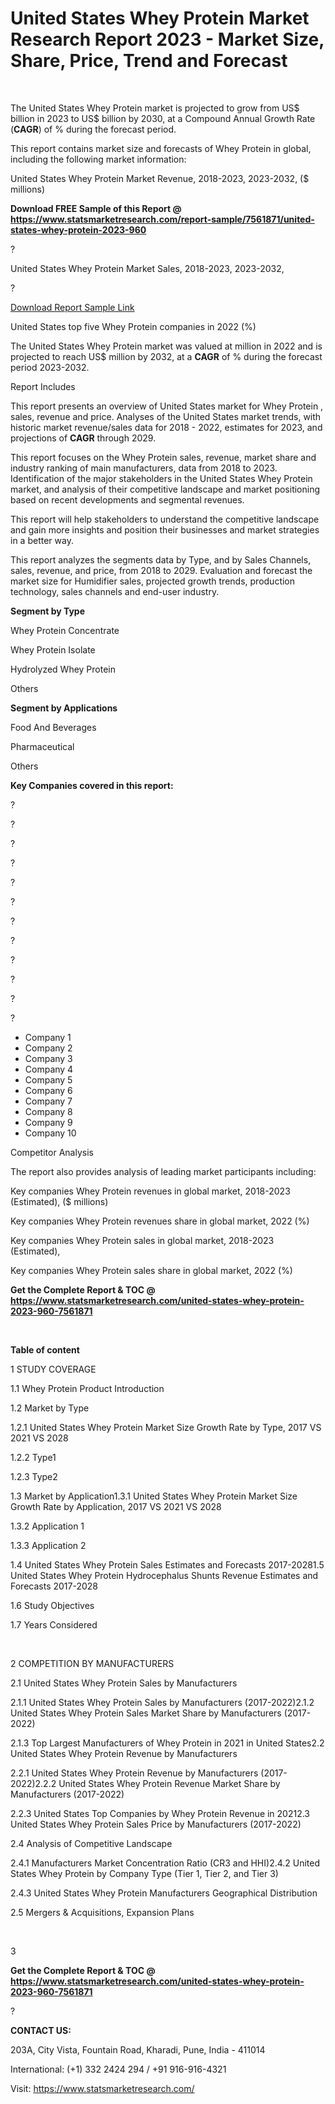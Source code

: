 <h1>United States Whey Protein Market Research Report 2023 - Market Size, Share, Price, Trend and Forecast</h1><br/><p>The United States Whey Protein market is projected to grow from US$ billion in 2023 to US$ billion by 2030, at a Compound Annual Growth Rate (<strong>CAGR</strong>) of % during the forecast period.</p>
 
 
 
 <p>This report contains market size and forecasts of Whey Protein in global, including the following market information:</p>
 
 
 
 <p>United States Whey Protein Market Revenue, 2018-2023, 2023-2032, ($ millions)</p>
 
 
 
 <div><b>Download FREE Sample of this Report @ <a href="https://www.statsmarketresearch.com/download-free-sample/7561871/united-states-whey-protein-2023-960">https://www.statsmarketresearch.com/report-sample/7561871/united-states-whey-protein-2023-960</a></b></div>
 
 
 
 <p>? </p>
 
 
 
 <p>United States Whey Protein Market Sales, 2018-2023, 2023-2032,</p>
 
 
 
 <p>? </p>
 
 
 
 <p><a href="https://www.statsmarketresearch.com/download-free-sample/7561871/united-states-whey-protein-2023-960">Download Report Sample Link</a></p>
 
 
 
 <p>United States top five Whey Protein companies in 2022 (%)</p>
 
 
 
 <p>The United States Whey Protein market was valued at million in 2022 and is projected to reach US$ million by 2032, at a <strong>CAGR</strong> of % during the forecast period 2023-2032.</p>
 
 
 
 <p>Report Includes</p>
 
 
 
 <p>This report presents an overview of United States market for Whey Protein , sales, revenue and price. Analyses of the United States market trends, with historic market revenue/sales data for 2018 - 2022, estimates for 2023, and projections of <strong>CAGR</strong> through 2029.</p>
 
 
 
 <p>This report focuses on the Whey Protein sales, revenue, market share and industry ranking of main manufacturers, data from 2018 to 2023. Identification of the major stakeholders in the United States Whey Protein market, and analysis of their competitive landscape and market positioning based on recent developments and segmental revenues.</p>
 
 
 
 <p>This report will help stakeholders to understand the competitive landscape and gain more insights and position their businesses and market strategies in a better way.</p>
 
 
 
 <p>This report analyzes the segments data by Type, and by Sales Channels, sales, revenue, and price, from 2018 to 2029. Evaluation and forecast the market size for Humidifier sales, projected growth trends, production technology, sales channels and end-user industry.</p>
 
 
 
 <p><strong>Segment by Type</strong></p>
 
 
 
 <p>Whey Protein Concentrate</p>
 
 
 
 <p>Whey Protein Isolate</p>
 
 
 
 <p>Hydrolyzed Whey Protein</p>
 
 
 
 <p>Others</p>
 
 
 
 <p><strong>Segment <strong><strong>by Applications</strong></strong></strong></p>
 
 
 
 <p>Food And Beverages</p>
 
 
 
 <p>Pharmaceutical</p>
 
 
 
 <p>Others</p>
 
 
 
 <p><strong>Key Companies covered in this report:</strong></p>
 
 
 
 <p>? </p>
 
 
 
 <p>? </p>
 
 
 
 <p>? </p>
 
 
 
 <p>? </p>
 
 
 
 <p>? </p>
 
 
 
 <p>? </p>
 
 
 
 <p>? </p>
 
 
 
 <p>? </p>
 
 
 
 <p>? </p>
 
 
 
 <p>? </p>
 
 
 
 <p>? </p>
 
 
 
 <p>? </p>
 
 
 
 <ul>
 
 <li>Company 1</li>
 
 <li>Company 2</li>
 
 <li>Company 3</li>
 
 <li>Company 4</li>
 
 <li>Company 5</li>
 
 <li>Company 6</li>
 
 <li>Company 7</li>
 
 <li>Company 8</li>
 
 <li>Company 9</li>
 
 <li>Company 10</li>
 
 </ul>
 
 
 
 <p>Competitor Analysis</p>
 
 
 
 <p>The report also provides analysis of leading market participants including:</p>
 
 
 
 <p>Key companies Whey Protein revenues in global market, 2018-2023 (Estimated), ($ millions)</p>
 
 
 
 <p>Key companies Whey Protein revenues share in global market, 2022 (%)</p>
 
 
 
 <p>Key companies Whey Protein sales in global market, 2018-2023 (Estimated),</p>
 
 
 
 <p>Key companies Whey Protein sales share in global market, 2022 (%)</p>
 
 
 
 <div><b>Get the Complete Report & TOC @ <a href="https://www.statsmarketresearch.com/united-states-whey-protein-2023-960-7561871">https://www.statsmarketresearch.com/united-states-whey-protein-2023-960-7561871</a></b></div>
 
 
 
 <p><br />
 
 <b>Table of content</b></p>
 
 
 
 <p>1 STUDY COVERAGE<br />
 
 1.1 Whey Protein Product Introduction<br />
 
 1.2 Market by Type<br />
 
 1.2.1 United States Whey Protein Market Size Growth Rate by Type, 2017 VS 2021 VS 2028<br />
 
 1.2.2 Type1<br />
 
 1.2.3 Type2<br />
 
 1.3 Market by Application1.3.1 United States Whey Protein Market Size Growth Rate by Application, 2017 VS 2021 VS 2028<br />
 
 1.3.2 Application 1<br />
 
 1.3.3 Application 2<br />
 
 1.4 United States Whey Protein Sales Estimates and Forecasts 2017-20281.5 United States Whey Protein Hydrocephalus Shunts Revenue Estimates and Forecasts 2017-2028<br />
 
 1.6 Study Objectives<br />
 
 1.7 Years Considered<br />
 
 <br />
 
 2 COMPETITION BY MANUFACTURERS<br />
 
 2.1 United States Whey Protein Sales by Manufacturers<br />
 
 2.1.1 United States Whey Protein Sales by Manufacturers (2017-2022)2.1.2 United States Whey Protein Sales Market Share by Manufacturers (2017-2022)<br />
 
 2.1.3 Top Largest Manufacturers of Whey Protein in 2021 in United States2.2 United States Whey Protein Revenue by Manufacturers<br />
 
 2.2.1 United States Whey Protein Revenue by Manufacturers (2017-2022)2.2.2 United States Whey Protein Revenue Market Share by Manufacturers (2017-2022)<br />
 
 2.2.3 United States Top Companies by Whey Protein Revenue in 20212.3 United States Whey Protein Sales Price by Manufacturers (2017-2022)<br />
 
 2.4 Analysis of Competitive Landscape<br />
 
 2.4.1 Manufacturers Market Concentration Ratio (CR3 and HHI)2.4.2 United States Whey Protein by Company Type (Tier 1, Tier 2, and Tier 3)<br />
 
 2.4.3 United States Whey Protein Manufacturers Geographical Distribution<br />
 
 2.5 Mergers & Acquisitions, Expansion Plans<br />
 
 <br />
 
 3</p>
 
 
 
 <div><b>Get the Complete Report & TOC @ <a href="https://www.statsmarketresearch.com/united-states-whey-protein-2023-960-7561871">https://www.statsmarketresearch.com/united-states-whey-protein-2023-960-7561871</a></b></div>
 
 
 
 <p>? </p>
 
 
 
 <p><b>CONTACT US:</b><br />
 
 203A, City Vista, Fountain Road, Kharadi, Pune, India - 411014<br />
 
 International: (+1) 332 2424 294 / +91 916-916-4321<br />
 
 Visit: <a href="https://www.statsmarketresearch.com/">https://www.statsmarketresearch.com/</a></p>